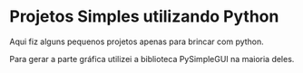 # Projetos Simples utilizando Python
Aqui fiz alguns pequenos projetos apenas para brincar com python.

Para gerar a parte gráfica utilizei a biblioteca PySimpleGUI na maioria deles.
